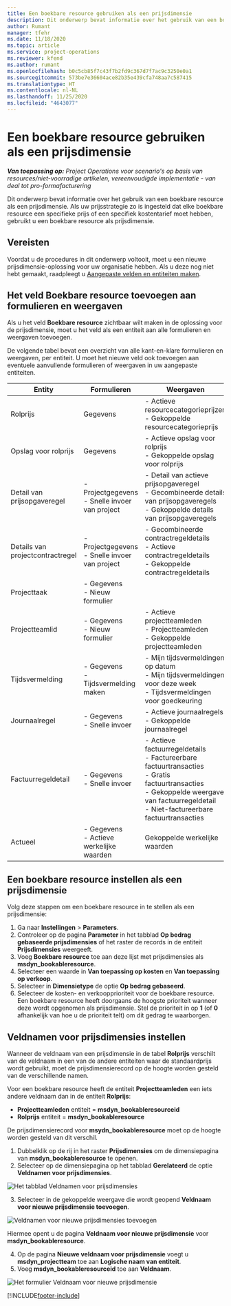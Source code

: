 ```yaml
---
title: Een boekbare resource gebruiken als een prijsdimensie
description: Dit onderwerp bevat informatie over het gebruik van een boekbare resource als een prijsdimensie.
author: Rumant
manager: tfehr
ms.date: 11/18/2020
ms.topic: article
ms.service: project-operations
ms.reviewer: kfend
ms.author: rumant
ms.openlocfilehash: b0c5cb85f7c43f7b2fd9c367d7f7ac9c3250e0a1
ms.sourcegitcommit: 573be7e36604ace82b35e439cfa748aa7c587415
ms.translationtype: HT
ms.contentlocale: nl-NL
ms.lasthandoff: 11/25/2020
ms.locfileid: "4643077"
---
```

# <a name="use-a-bookable-resource-as-a-pricing-dimension"></a>Een boekbare resource gebruiken als een prijsdimensie

 _**Van toepassing op:** Project Operations voor scenario's op basis van resources/niet-voorradige artikelen, vereenvoudigde implementatie - van deal tot pro-formafacturering_ 

Dit onderwerp bevat informatie over het gebruik van een boekbare resource als een prijsdimensie. Als uw prijsstrategie zo is ingesteld dat elke boekbare resource een specifieke prijs of een specifiek kostentarief moet hebben, gebruikt u een boekbare resource als prijsdimensie.

## <a name="prerequisites"></a>Vereisten
Voordat u de procedures in dit onderwerp voltooit, moet u een nieuwe prijsdimensie-oplossing voor uw organisatie hebben. Als u deze nog niet hebt gemaakt, raadpleegt u [Aangepaste velden en entiteiten maken](../pricing-costing/create-custom-fields-entities-pricing-dimensions.md).

## <a name="add-the-bookable-resource-field-to-forms-and-views"></a>Het veld Boekbare resource toevoegen aan formulieren en weergaven
Als u het veld **Boekbare resource** zichtbaar wilt maken in de oplossing voor de prijsdimensie, moet u het veld als een entiteit aan alle formulieren en weergaven toevoegen.

De volgende tabel bevat een overzicht van alle kant-en-klare formulieren en weergaven, per entiteit. U moet het nieuwe veld ook toevoegen aan eventuele aanvullende formulieren of weergaven in uw aangepaste entiteiten.

|   Entity        | Formulieren   |Weergaven        |
| ------------------------------|---------------------------------|----------------------------------|
|  Rolprijs| Gegevens | - Actieve resourcecategorieprijzen<br> - Gekoppelde resourcecategorieprijs |
|  Opslag voor rolprijs| Gegevens| - Actieve opslag voor rolprijs<br>- Gekoppelde opslag voor rolprijs |
|  Detail van prijsopgaveregel| - Projectgegevens<br>- Snelle invoer van project| - Detail van actieve prijsopgaveregel<br>- Gecombineerde details van prijsopgaveregels<br>- Gekoppelde details van prijsopgaveregels |
|  Details van projectcontractregel| - Projectgegevens<br>- Snelle invoer van project| - Gecombineerde contractregeldetails<br>- Actieve contractregeldetails<br>- Gekoppelde contractregeldetails |
|  Projecttaak| - Gegevens<br>- Nieuw formulier| &nbsp; |
|  Projectteamlid| - Gegevens<br>- Nieuw formulier| - Actieve projectteamleden<br>- Projectteamleden<br>- Gekoppelde projectteamleden |
|  Tijdsvermelding| - Gegevens<br>- Tijdsvermelding maken| - Mijn tijdsvermeldingen op datum<br>- Mijn tijdsvermeldingen voor deze week<br>- Tijdsvermeldingen voor goedkeuring|
|  Journaalregel| - Gegevens<br>- Snelle invoer| - Actieve journaalregels<br>- Gekoppelde journaalregel |
|  Factuurregeldetail| - Gegevens<br>- Snelle invoer| - Actieve factuurregeldetails<br>- Factureerbare factuurtransacties<br>- Gratis factuurtransacties<br>- Gekoppelde weergave van factuurregeldetail <br>- Niet-factureerbare factuurtransacties|
|  Actueel| - Gegevens<br>- Actieve werkelijke waarden| Gekoppelde werkelijke waarden |

## <a name="set-up-a-bookable-resource-as-a-pricing-dimension"></a>Een boekbare resource instellen als een prijsdimensie
Volg deze stappen om een boekbare resource in te stellen als een prijsdimensie:

1. Ga naar **Instellingen** > **Parameters**. 
2. Controleer op de pagina **Parameter** in het tabblad **Op bedrag gebaseerde prijsdimensies** of het raster de records in de entiteit **Prijsdimensies** weergeeft. 
2. Voeg **Boekbare resource** toe aan deze lijst met prijsdimensies als **msdyn_bookableresource**. 
3. Selecteer een waarde in **Van toepassing op kosten** en **Van toepassing op verkoop**.
4. Selecteer in **Dimensietype** de optie **Op bedrag gebaseerd**. 
5. Selecteer de kosten- en verkoopprioriteit voor de boekbare resource. Een boekbare resource heeft doorgaans de hoogste prioriteit wanneer deze wordt opgenomen als prijsdimensie. Stel de prioriteit in op **1** (of **0** afhankelijk van hoe u de prioriteit telt) om dit gedrag te waarborgen.

## <a name="set-up-pricing-dimension-field-names"></a>Veldnamen voor prijsdimensies instellen

Wanneer de veldnaam van een prijsdimensie in de tabel **Rolprijs** verschilt van de veldnaam in een van de andere entiteiten waar de standaardprijs wordt gebruikt, moet de prijsdimensierecord op de hoogte worden gesteld van de verschillende namen.  

Voor een boekbare resource heeft de entiteit **Projectteamleden** een iets andere veldnaam dan in de entiteit **Rolprijs**: 

 - **Projectteamleden** entiteit = **msdyn_bookableresourceid**
 - **Rolprijs** entiteit = **msdyn_bookableresource**

De prijsdimensierecord voor **msydn_bookableresource** moet op de hoogte worden gesteld van dit verschil.

1. Dubbelklik op de rij in het raster **Prijsdimensies** om de dimensiepagina van **msdyn_bookableresource** te openen.
2. Selecteer op de dimensiepagina op het tabblad **Gerelateerd** de optie **Veldnamen voor prijsdimensies**.

  ![Het tabblad Veldnamen voor prijsdimensies](media/PD-fieldname.png)

3. Selecteer in de gekoppelde weergave die wordt geopend **Veldnaam voor nieuwe prijsdimensie toevoegen**.

  ![Veldnamen voor nieuwe prijsdimensies toevoegen](media/Add-NewPD-fieldname.png)

  Hiermee opent u de pagina **Veldnaam voor nieuwe prijsdimensie** voor **msdyn_bookableresource**. 

4. Op de pagina **Nieuwe veldnaam voor prijsdimensie** voegt u **msdyn_projectteam** toe aan **Logische naam van entiteit**.
5. Voeg **msdyn_bookableresourceid** toe aan **Veldnaam**.

 ![Het formulier Veldnaam voor nieuwe prijsdimensie](media/PD-fieldname-Added.png)


[!INCLUDE[footer-include](../includes/footer-banner.md)]